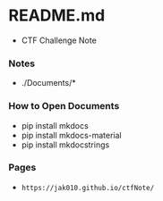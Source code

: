 # README.md
- CTF Challenge Note

### Notes
- ./Documents/*

### How to Open Documents
- pip install mkdocs
- pip install mkdocs-material
- pip install mkdocstrings

### Pages
- `https://jak010.github.io/ctfNote/`
